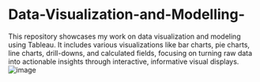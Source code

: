 # Data-Visualization-and-Modelling-
This repository showcases my work on data visualization and modeling using Tableau. It includes various visualizations like bar charts, pie charts, line charts, drill-downs, and calculated fields, focusing on turning raw data into actionable insights through interactive, informative visual displays.
![image](https://github.com/user-attachments/assets/7e960a49-48a8-436d-b668-5dca91ad0b61)

